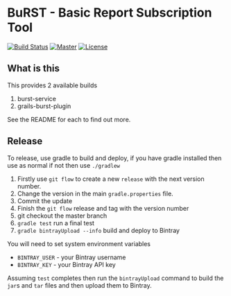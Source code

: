 # BuRST - Basic Report Subscription Tool

[![Build Status](https://travis-ci.org/olliefreeman/BuRST.svg?branch=develop)](https://travis-ci.org/olliefreeman/BuRST)
[![Master](http://img.shields.io/badge/master-1.0-green.svg)](https://github.com/olliefreeman/BuRST/tree/master)
[![License](http://img.shields.io/badge/license-MIT_License-lightgrey.svg)](https://github.com/olliefreeman/BuRST/blob/develop/LICENSE)

## What is this

This provides 2 available builds

1. burst-service
1. grails-burst-plugin

See the README for each to find out more.

## Release

To release, use gradle to build and deploy, if you have gradle installed then use as normal if not then use `./gradlew`

1. Firstly use `git flow` to create a new `release` with the next version number.
1. Change the version in the main `gradle.properties` file.
1. Commit the update
1. Finish the `git flow` release and tag with the version number
1. git checkout the master branch
1. `gradle test` run a final test
1. `gradle bintrayUpload --info` build and deploy to Bintray

You will need to set system environment variables

* `BINTRAY_USER` - your Bintray username
* `BINTRAY_KEY` - your Bintray API key

Assuming `test` completes then run the `bintrayUpload` command to build the `jar`s and `tar` files and then upload them
to Bintray.
